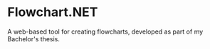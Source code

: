 # Flowchart.NET

A web-based tool for creating flowcharts, developed as part of my Bachelor's thesis.
